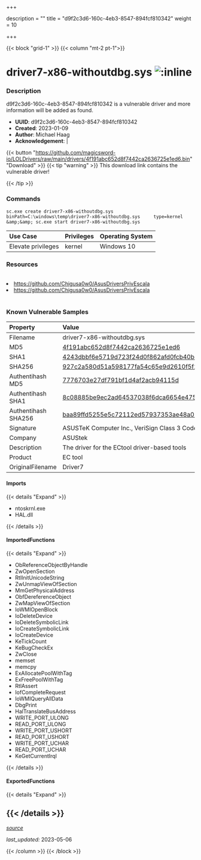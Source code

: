 +++

description = ""
title = "d9f2c3d6-160c-4eb3-8547-894fcf810342"
weight = 10

+++


{{< block "grid-1" >}}
{{< column "mt-2 pt-1">}}


# driver7-x86-withoutdbg.sys ![:inline](/images/twitter_verified.png) 


### Description

d9f2c3d6-160c-4eb3-8547-894fcf810342 is a vulnerable driver and more information will be added as found.
- **UUID**: d9f2c3d6-160c-4eb3-8547-894fcf810342
- **Created**: 2023-01-09
- **Author**: Michael Haag
- **Acknowledgement**:  | [](https://twitter.com/)

{{< button "https://github.com/magicsword-io/LOLDrivers/raw/main/drivers/4f191abc652d8f7442ca2636725e1ed6.bin" "Download" >}}
{{< tip "warning" >}}
This download link contains the vulnerable driver!

{{< /tip >}}

### Commands

```
sc.exe create driver7-x86-withoutdbg.sys binPath=C:\windows\temp\driver7-x86-withoutdbg.sys     type=kernel &amp;&amp; sc.exe start driver7-x86-withoutdbg.sys
```

| Use Case | Privileges | Operating System | 
|:---- | ---- | ---- |
| Elevate privileges | kernel | Windows 10 |

### Resources
<br>
<li><a href=" https://github.com/Chigusa0w0/AsusDriversPrivEscala"> https://github.com/Chigusa0w0/AsusDriversPrivEscala</a></li>
<li><a href="https://github.com/Chigusa0w0/AsusDriversPrivEscala">https://github.com/Chigusa0w0/AsusDriversPrivEscala</a></li>
<br>

### Known Vulnerable Samples

| Property           | Value |
|:-------------------|:------|
| Filename           | driver7-x86-withoutdbg.sys |
| MD5                | [4f191abc652d8f7442ca2636725e1ed6](https://www.virustotal.com/gui/file/4f191abc652d8f7442ca2636725e1ed6) |
| SHA1               | [4243dbbf6e5719d723f24d0f862afd0fcb40bc35](https://www.virustotal.com/gui/file/4243dbbf6e5719d723f24d0f862afd0fcb40bc35) |
| SHA256             | [927c2a580d51a598177fa54c65e9d2610f5f212f1b6cb2fbf2740b64368f010a](https://www.virustotal.com/gui/file/927c2a580d51a598177fa54c65e9d2610f5f212f1b6cb2fbf2740b64368f010a) |
| Authentihash MD5   | [7776703e27df791bf1d4af2acb94115d](https://www.virustotal.com/gui/search/authentihash%253A7776703e27df791bf1d4af2acb94115d) |
| Authentihash SHA1  | [8c08885be9ec2ad64537038f6dca6654e475106a](https://www.virustotal.com/gui/search/authentihash%253A8c08885be9ec2ad64537038f6dca6654e475106a) |
| Authentihash SHA256| [baa89ffd5255e5c72112ed57937353ae48a050c9af423cbde6b380978ecc235c](https://www.virustotal.com/gui/search/authentihash%253Abaa89ffd5255e5c72112ed57937353ae48a050c9af423cbde6b380978ecc235c) |
| Signature         | ASUSTeK Computer Inc., VeriSign Class 3 Code Signing 2010 CA, VeriSign   |
| Company           | ASUStek |
| Description       | The driver for the ECtool driver-based tools |
| Product           | EC tool |
| OriginalFilename  | Driver7 |


#### Imports
{{< details "Expand" >}}
* ntoskrnl.exe
* HAL.dll

{{< /details >}}
#### ImportedFunctions
{{< details "Expand" >}}
* ObReferenceObjectByHandle
* ZwOpenSection
* RtlInitUnicodeString
* ZwUnmapViewOfSection
* MmGetPhysicalAddress
* ObfDereferenceObject
* ZwMapViewOfSection
* IoWMIOpenBlock
* IoDeleteDevice
* IoDeleteSymbolicLink
* IoCreateSymbolicLink
* IoCreateDevice
* KeTickCount
* KeBugCheckEx
* ZwClose
* memset
* memcpy
* ExAllocatePoolWithTag
* ExFreePoolWithTag
* RtlAssert
* IofCompleteRequest
* IoWMIQueryAllData
* DbgPrint
* HalTranslateBusAddress
* WRITE_PORT_ULONG
* READ_PORT_ULONG
* WRITE_PORT_USHORT
* READ_PORT_USHORT
* WRITE_PORT_UCHAR
* READ_PORT_UCHAR
* KeGetCurrentIrql

{{< /details >}}
#### ExportedFunctions
{{< details "Expand" >}}

{{< /details >}}
-----



[*source*](https://github.com/magicsword-io/LOLDrivers/tree/main/yaml/d9f2c3d6-160c-4eb3-8547-894fcf810342.yaml)

*last_updated:* 2023-05-06








{{< /column >}}
{{< /block >}}
